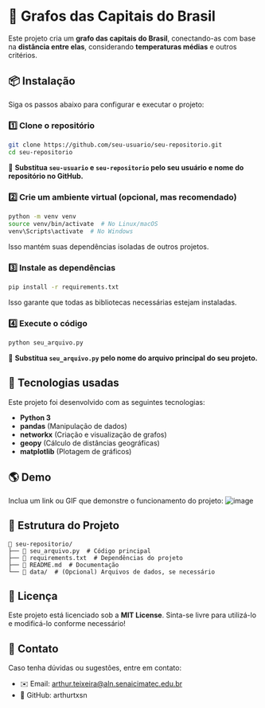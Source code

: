 # 🚀 Grafos das Capitais do Brasil

Este projeto cria um **grafo das capitais do Brasil**, conectando-as com base na **distância entre elas**, considerando **temperaturas médias** e outros critérios.

## 📦 Instalação

Siga os passos abaixo para configurar e executar o projeto:

### 1️⃣ **Clone o repositório**
```bash
git clone https://github.com/seu-usuario/seu-repositorio.git
cd seu-repositorio
```
📌 **Substitua `seu-usuario` e `seu-repositorio` pelo seu usuário e nome do repositório no GitHub.**

### 2️⃣ **Crie um ambiente virtual (opcional, mas recomendado)**
```bash
python -m venv venv
source venv/bin/activate  # No Linux/macOS
venv\Scripts\activate  # No Windows
```
Isso mantém suas dependências isoladas de outros projetos.

### 3️⃣ **Instale as dependências**
```bash
pip install -r requirements.txt
```
Isso garante que todas as bibliotecas necessárias estejam instaladas.

### 4️⃣ **Execute o código**
```bash
python seu_arquivo.py
```
📌 **Substitua `seu_arquivo.py` pelo nome do arquivo principal do seu projeto.**

## 🔧 Tecnologias usadas
Este projeto foi desenvolvido com as seguintes tecnologias:
- **Python 3**
- **pandas** (Manipulação de dados)
- **networkx** (Criação e visualização de grafos)
- **geopy** (Cálculo de distâncias geográficas)
- **matplotlib** (Plotagem de gráficos)

## 🌎 Demo

Inclua um link ou GIF que demonstre o funcionamento do projeto:
![image](https://github.com/user-attachments/assets/6da7a58b-9348-4171-9bad-84c1c25036b1)


## 📁 Estrutura do Projeto
```
📂 seu-repositorio/
├── 📄 seu_arquivo.py  # Código principal
├── 📄 requirements.txt  # Dependências do projeto
├── 📄 README.md  # Documentação
└── 📁 data/  # (Opcional) Arquivos de dados, se necessário
```

## 📜 Licença
Este projeto está licenciado sob a **MIT License**. Sinta-se livre para utilizá-lo e modificá-lo conforme necessário!

## 📝 Contato
Caso tenha dúvidas ou sugestões, entre em contato:
- ✉️ Email: arthur.teixeira@aln.senaicimatec.edu.br
- 🐙 GitHub: arthurtxsn

